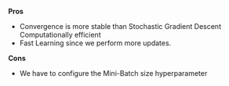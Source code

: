 **Pros**

- Convergence is more stable than Stochastic Gradient Descent
  Computationally efficient
- Fast Learning since we perform more updates.

**Cons**

- We have to configure the Mini-Batch size hyperparameter
